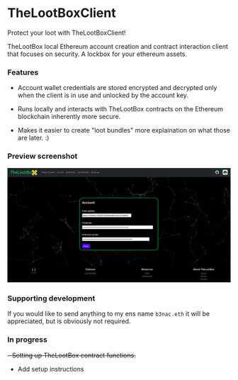# TheLootBoxClient

Protect your loot with TheLootBoxClient! 

TheLootBox local Ethereum account creation and contract interaction client that focuses on security. A lockbox for your ethereum assets.

### Features

- Account wallet credentials are stored encrypted and decrypted only when the client is in use and unlocked by the account key.

- Runs locally and interacts with TheLootBox contracts on the Ethereum blockchain inherently more secure.

- Makes it easier to create "loot bundles" more explaination on what those are later. :)

### Preview screenshot

![TheLootBoxClient](./app/static/images/TheLootBoxClient.png)

### Supporting development

If you would like to send anything to my ens name `b3nac.eth` it will be appreciated, but is obviously not required.

### In progress

~~- Setting up TheLootBox contract functions.~~

- Add setup instructions
